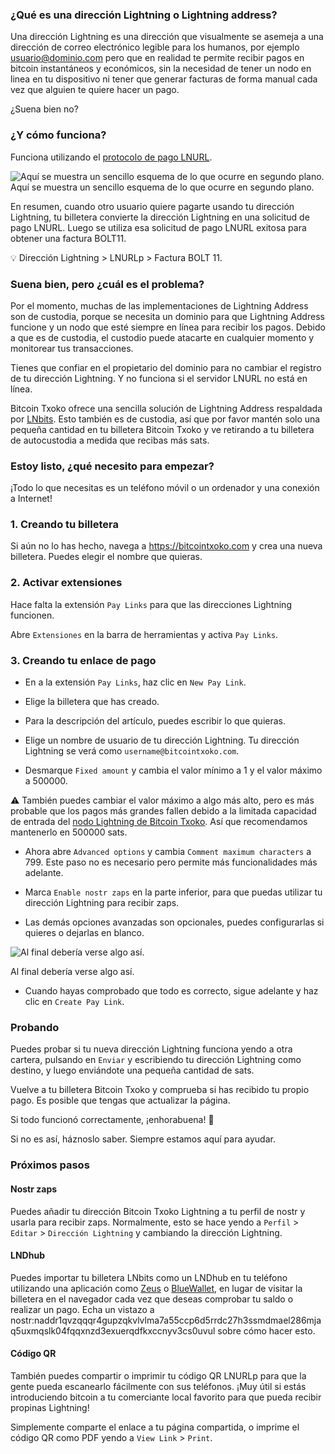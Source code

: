 ### ¿Qué es una dirección Lightning o Lightning address?
Una dirección Lightning es una dirección que visualmente se asemeja a una dirección de correo
electrónico legible para los humanos, por ejemplo usuario@dominio.com pero que en realidad te
permite recibir pagos en bitcoin instantáneos y económicos, sin la necesidad de tener un nodo en linea en tu dispositivo ni tener que generar facturas de forma manual cada vez que alguien te
quiere hacer un pago.

¿Suena bien no?

### ¿Y cómo funciona?
Funciona utilizando el [protocolo de pago LNURL](https://github.com/lnurl/luds/blob/legacy/lnurl-pay.md).

![Aquí se muestra un sencillo esquema de lo que ocurre en segundo plano.](https://blob.satellite.earth/908a8572fe3ec8c5b17bcbae1065b69af15b39958401c87128723f3250122cec)Aquí se muestra un sencillo esquema de lo que ocurre en segundo plano.

En resumen, cuando otro usuario quiere pagarte usando tu dirección Lightning, tu billetera convierte la dirección Lightning en una solicitud de pago LNURL. Luego se utiliza esa solicitud de pago LNURL exitosa para obtener una factura BOLT11.

💡 Dirección Lightning > LNURLp > Factura BOLT 11.

### Suena bien, pero ¿cuál es el problema?
Por el momento, muchas de las implementaciones de Lightning Address son de custodia, porque
se necesita un dominio para que Lightning Address funcione y un nodo que esté siempre en línea para recibir los pagos. Debido a que es de custodia, el custodio puede atacarte en cualquier momento y monitorear tus transacciones.

Tienes que confiar en el propietario del dominio para no cambiar el registro de tu dirección
Lightning. Y no funciona si el servidor LNURL no está en línea.

Bitcoin Txoko ofrece una sencilla solución de Lightning Address respaldada por [LNbits](https://lnbits.com/). Esto
también es de custodia, así que por favor mantén solo una pequeña cantidad en tu billetera Bitcoin
Txoko y ve retirando a tu billetera de autocustodia a medida que recibas más sats.

### Estoy listo, ¿qué necesito para empezar?
¡Todo lo que necesitas es un teléfono móvil o un ordenador y una conexión a Internet!

### 1. Creando tu billetera
Si aún no lo has hecho, navega a https://bitcointxoko.com y crea una nueva billetera. Puedes elegir el
nombre que quieras.

### 2. Activar extensiones
Hace falta la extensión `Pay Links` para que las direcciones Lightning funcionen.

Abre `Extensiones` en la barra de herramientas y activa `Pay Links`.

### 3. Creando tu enlace de pago
- En a la extensión `Pay Links`, haz clic en `New Pay Link`.

- Elige la billetera que has creado.

- Para la descripción del artículo, puedes escribir lo que quieras.

- Elige un nombre de usuario de tu dirección Lightning. Tu dirección Lightning se verá como `username@bitcointxoko.com`. 

- Desmarque `Fixed amount` y cambia el valor mínimo a 1 y el valor máximo a 500000.

⚠️ También puedes cambiar el valor máximo a algo más alto, pero es más probable que los pagos más grandes fallen debido a la limitada capacidad de entrada del [nodo Lightning de Bitcoin Txoko](https://amboss.space/node/03fb64900a7647b4499a88a6c30976333074dad3bb7702d0219bd84dc4ac4a241e). Así que recomendamos mantenerlo en 500000 sats.

- Ahora abre `Advanced options` y cambia `Comment maximum characters` a 799. Este paso no es necesario pero permite más funcionalidades más adelante.

- Marca `Enable nostr zaps` en la parte inferior, para que puedas utilizar tu dirección Lightning para recibir zaps.

- Las demás opciones avanzadas son opcionales, puedes configurarlas si quieres o dejarlas en
blanco.

![Al final debería verse algo así.](https://raw.githubusercontent.com/bitcointxoko/guides/main/images/lnurlp/lnurlp-config.png)

Al final debería verse algo así.

- Cuando hayas comprobado que todo es correcto, sigue adelante y haz clic en `Create Pay Link`.

### Probando
Puedes probar si tu nueva dirección Lightning funciona yendo a otra cartera, pulsando en `Enviar` y escribiendo tu dirección Lightning como destino, y luego enviándote una pequeña cantidad de sats.

Vuelve a tu billetera Bitcoin Txoko y comprueba si has recibido tu propio pago. Es posible que
tengas que actualizar la página.

Si todo funcionó correctamente, ¡enhorabuena! 🥳

Si no es así, háznoslo saber. Siempre estamos aquí para ayudar.

### Próximos pasos

#### Nostr zaps
Puedes añadir tu dirección Bitcoin Txoko Lightning a tu perfil de nostr y usarla para recibir zaps.
Normalmente, esto se hace yendo a `Perfil` > `Editar` > `Dirección Lightning` y
cambiando la dirección Lightning.

#### LNDhub
Puedes importar tu billetera LNbits como un LNDhub en tu teléfono utilizando una aplicación
como [Zeus](https://zeusln.app/) o [BlueWallet](https://bluewallet.io/), en lugar de visitar la billetera en el navegador cada vez que deseas
comprobar tu saldo o realizar un pago. Echa un vistazo a nostr:naddr1qvzqqqr4gupzqkvlvlma7a55ccp6d5rrdc27h3ssmdmael286mjaq5uxmqslk04fqqxnzd3exuerqdfkxccnyv3cs0uvul sobre cómo hacer esto.

#### Código QR
También puedes compartir o imprimir tu código QR LNURLp para que la gente pueda escanearlo
fácilmente con sus teléfonos. ¡Muy útil si estás introduciendo bitcoin a tu comerciante local
favorito para que pueda recibir propinas Lightning!

Simplemente comparte el enlace a tu página compartida, o imprime el código QR como PDF
yendo a `View Link` > `Print`.
